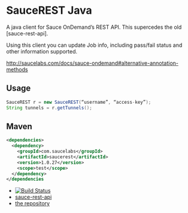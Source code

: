 SauceREST Java
==============

A java client for Sauce OnDemand’s REST API. This supercedes the old [sauce-rest-api].

Using this client you can update Job info, including pass/fail status and other information supported.

<http://saucelabs.com/docs/sauce-ondemand#alternative-annotation-methods>

Usage
-----

```java
SauceREST r = new SauceREST(“username”, “access-key”);
String tunnels = r.getTunnels();
```


Maven
-----

```xml
<dependencies>
  <dependency>
    <groupId>com.saucelabs</groupId>
    <artifactId>saucerest</artifactId>
    <version>1.0.27</version>
    <scope>test</scope>
  </dependency>
</dependencies
```

* [![Build Status](https://travis-ci.org/saucelabs/saucerest-java.svg?branch=master)](https://travis-ci.org/saucelabs/saucerest-java)
* [sauce-rest-api](http://repository-saucelabs.forge.cloudbees.com/release/com/saucelabs/sauce-rest-api/)
* [the repository](http://repository-saucelabs.forge.cloudbees.com/release/com/saucelabs/saucerest/)
